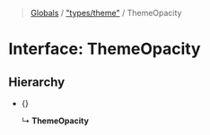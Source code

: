 > [Globals](../README.md) / ["types/theme"](../modules/_types_theme_.md) / ThemeOpacity

# Interface: ThemeOpacity

## Hierarchy

* {}

  ↳ **ThemeOpacity**
